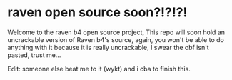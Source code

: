 # raven open source soon?!?!?!

Welcome to the raven b4 open source project, This repo will soon hold an uncrackable version of Raven b4's source, again, you won't be able to do anything with it because it is really uncrackable, I swear the obf isn't pasted, trust me...

Edit: someone else beat me to it (wykt) and i cba to finish this.
